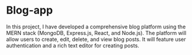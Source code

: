 # Blog-app
In this project, I have developed a comprehensive blog platform using the MERN stack
(MongoDB, Express.js, React, and Node.js). The platform will allow users to create, edit,
delete, and view blog posts. It will feature user authentication and a
rich text editor for creating posts.
